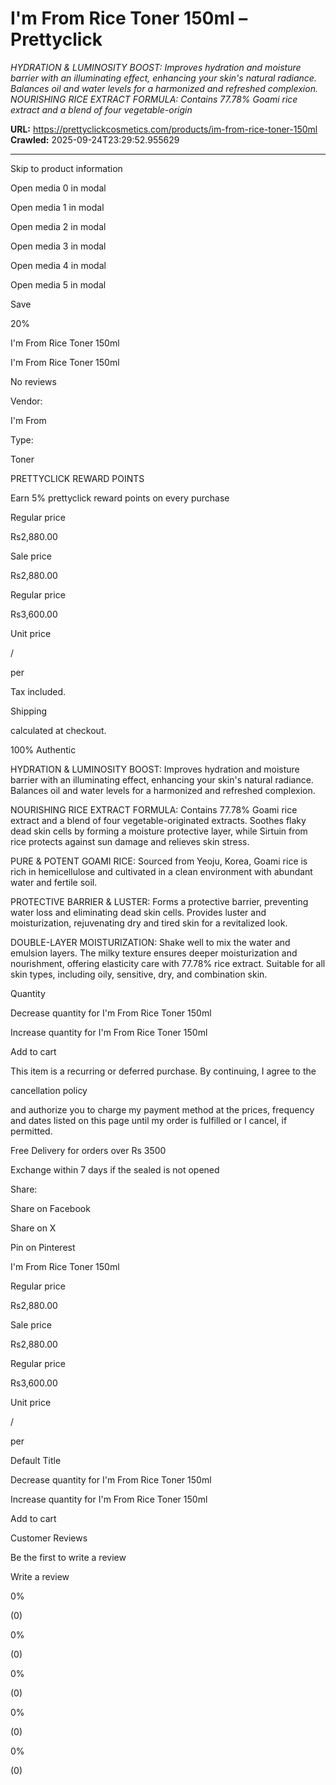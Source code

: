 # I'm From Rice Toner 150ml – Prettyclick

*HYDRATION &amp; LUMINOSITY BOOST: Improves hydration and moisture barrier with an illuminating effect, enhancing your skin's natural radiance. Balances oil and water levels for a harmonized and refreshed complexion. NOURISHING RICE EXTRACT FORMULA: Contains 77.78% Goami rice extract and a blend of four vegetable-origin*

**URL:** https://prettyclickcosmetics.com/products/im-from-rice-toner-150ml
**Crawled:** 2025-09-24T23:29:52.955629

---

Skip to product information

Open media 0 in modal

Open media 1 in modal

Open media 2 in modal

Open media 3 in modal

Open media 4 in modal

Open media 5 in modal

Save

20%

I'm From Rice Toner 150ml

I'm From Rice Toner 150ml

No reviews

Vendor:

I'm From

Type:

Toner

PRETTYCLICK REWARD POINTS

Earn 5% prettyclick reward points on every purchase

Regular price

Rs2,880.00

Sale price

Rs2,880.00

Regular price

Rs3,600.00

Unit price

/

per

Tax included.

Shipping

calculated at checkout.

100% Authentic

HYDRATION & LUMINOSITY BOOST: Improves hydration and moisture barrier with an illuminating effect, enhancing your skin's natural radiance. Balances oil and water levels for a harmonized and refreshed complexion.

NOURISHING RICE EXTRACT FORMULA: Contains 77.78% Goami rice extract and a blend of four vegetable-originated extracts. Soothes flaky dead skin cells by forming a moisture protective layer, while Sirtuin from rice protects against sun damage and relieves skin stress.

PURE & POTENT GOAMI RICE: Sourced from Yeoju, Korea, Goami rice is rich in hemicellulose and cultivated in a clean environment with abundant water and fertile soil.

PROTECTIVE BARRIER & LUSTER: Forms a protective barrier, preventing water loss and eliminating dead skin cells. Provides luster and moisturization, rejuvenating dry and tired skin for a revitalized look.

DOUBLE-LAYER MOISTURIZATION: Shake well to mix the water and emulsion layers. The milky texture ensures deeper moisturization and nourishment, offering elasticity care with 77.78% rice extract. Suitable for all skin types, including oily, sensitive, dry, and combination skin.

Quantity

Decrease quantity for I&#39;m From Rice Toner 150ml

Increase quantity for I&#39;m From Rice Toner 150ml

Add to cart

This item is a recurring or deferred purchase. By continuing, I agree to the

cancellation policy

and authorize you to charge my payment method at the prices, frequency and dates listed on this page until my order is fulfilled or I cancel, if permitted.

Free Delivery for orders over Rs 3500

Exchange within 7 days if the sealed is not opened

Share:

Share on Facebook

Share on X

Pin on Pinterest

I'm From Rice Toner 150ml

Regular price

Rs2,880.00

Sale price

Rs2,880.00

Regular price

Rs3,600.00

Unit price

/

per

Default Title

Decrease quantity for I&#39;m From Rice Toner 150ml

Increase quantity for I&#39;m From Rice Toner 150ml

Add to cart

Customer Reviews

Be the first to write a review

Write a review

0%

(0)

0%

(0)

0%

(0)

0%

(0)

0%

(0)